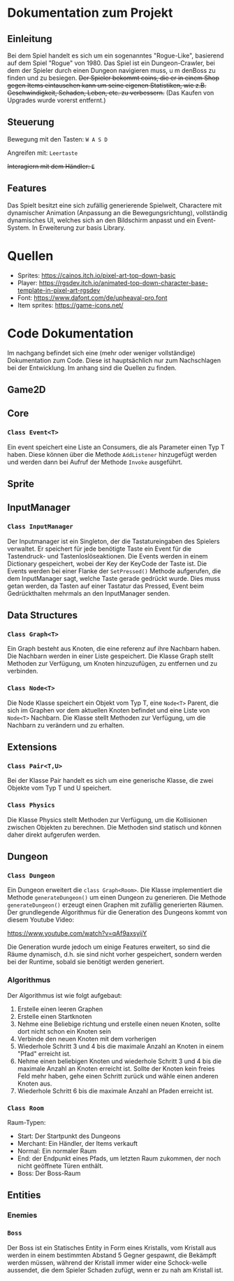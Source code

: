 # Dokumentation zum Projekt 

## Einleitung

Bei dem Spiel handelt es sich um ein sogenanntes "Rogue-Like", basierend auf dem Spiel "Rogue" von 1980.
Das Spiel ist ein Dungeon-Crawler, bei dem der Spieler durch einen Dungeon navigieren muss, 
u m denBoss zu finden und zu besiegen. ~~Der Spieler bekommt coins, die er in einem Shop gegen Items eintauschen kann
um seine eigenen Statistiken, wie z.B. Geschwindigkeit, Schaden, Leben, etc. zu verbessern.~~ (Das Kaufen von Upgrades
wurde vorerst entfernt.)
## Steuerung

Bewegung mit den Tasten: `W A S D`

Angreifen mit: `Leertaste`

~~Interagiern mit dem Händler: `E`~~

## Features
Das Spielt besitzt eine sich zufällig generierende Spielwelt, Charactere mit dynamischer Animation (Anpassung an die
Bewegungsrichtung), vollständig dynamisches UI, welches sich an den Bildschirm anpasst und ein Event-System. In
Erweiterung zur basis Library.

# Quellen
- Sprites: https://cainos.itch.io/pixel-art-top-down-basic
- Player: https://rgsdev.itch.io/animated-top-down-character-base-template-in-pixel-art-rgsdev
- Font: https://www.dafont.com/de/upheaval-pro.font
- Item sprites: https://game-icons.net/

# Code Dokumentation
Im nachgang befindet sich eine (mehr oder weniger vollständige) Dokumentation zum Code. Diese ist hauptsächlich
nur zum Nachschlagen bei der Entwicklung. Im anhang sind die Quellen zu finden.

## Game2D

## Core
### `Class Event<T>`
Ein event speichert eine Liste an Consumers, die als Parameter einen Typ T haben.
Diese können über die Methode `AddListener` hinzugefügt werden und werden 
dann bei Aufruf der Methode `Invoke` ausgeführt.

## Sprite

## InputManager
### `Class InputManager`
Der Inputmanager ist ein Singleton, der die Tastatureingaben des Spielers verwaltet. 
Er speichert für jede benötigte Taste ein Event für die Tastendruck- und Tastenloslöseaktionen.
Die Events werden in einem Dictionary gespeichert, wobei der Key der KeyCode der Taste ist.
Die Events werden bei einer Flanke der `SetPressed()` Methode aufgerufen, die dem InputManager sagt, 
welche Taste gerade gedrückt wurde. Dies muss getan werden, da Tasten auf einer Tastatur das Pressed,
Event beim Gedrückthalten mehrmals an den InputManager senden.

## Data Structures
### `Class Graph<T>`
Ein Graph besteht aus Knoten, die eine referenz auf
ihre Nachbarn haben. Die Nachbarn werden in einer Liste
gespeichert. Die Klasse Graph stellt Methoden zur Verfügung,
um Knoten hinzuzufügen, zu entfernen und zu verbinden.

### `Class Node<T>`
Die Node Klasse speichert ein Objekt vom Typ T, eine `Node<T>` Parent,
die sich im Graphen vor dem aktuellen Knoten befindet und eine Liste
von `Node<T>` Nachbarn. Die Klasse stellt Methoden zur Verfügung,
um die Nachbarn zu verändern und zu erhalten.

## Extensions
### `Class Pair<T,U>`
Bei der Klasse Pair handelt es sich um eine generische Klasse, die zwei Objekte vom Typ T und U speichert.

### `Class Physics`
Die Klasse Physics stellt Methoden zur Verfügung, um die Kollisionen zwischen Objekten zu berechnen.
Die Methoden sind statisch und können daher direkt aufgerufen werden.

## Dungeon
### `Class Dungeon`
Ein Dungeon erweitert die `class Graph<Room>`. Die Klasse implementiert
die Methode `generateDungeon()` um einen Dungeon zu generieren. Die
Methode `generateDungeon()` erzeugt einen Graphen mit zufällig generierten
Räumen. Der grundlegende Algorithmus für die Generation des Dungeons kommt von 
diesem Youtube Video: 

https://www.youtube.com/watch?v=qAf9axsyijY

Die Generation wurde jedoch um einige Features erweitert, so sind die Räume 
dynamisch, d.h. sie sind nicht vorher gespeichert, sondern werden bei der Runtime,
sobald sie benötigt werden generiert.
### Algorithmus
Der Algorithmus ist wie folgt aufgebaut:
1. Erstelle einen leeren Graphen
2. Erstelle einen Startknoten
3. Nehme eine Beliebige richtung und erstelle einen neuen Knoten, 
sollte dort nicht schon ein Knoten sein
4. Verbinde den neuen Knoten mit dem vorherigen
5. Wiederhole Schritt 3 und 4 bis die maximale Anzahl an Knoten in einem "Pfad" erreicht ist.
6. Nehme einen beliebigen Knoten und wiederhole Schritt 3 und 4 bis die maximale Anzahl an Knoten erreicht ist.
    Sollte der Knoten kein freies Feld mehr haben, gehe einen Schritt zurück und wähle einen anderen Knoten aus.
7. Wiederhole Schritt 6 bis die maximale Anzahl an Pfaden erreicht ist.

### `Class Room`
Raum-Typen:
- Start: Der Startpunkt des Dungeons
- Merchant: Ein Händler, der Items verkauft 
- Normal: Ein normaler Raum
- End: der Endpunkt eines Pfads, um letzten Raum zukommen, der noch nicht geöffnete Türen enthält.
- Boss: Der Boss-Raum

## Entities

### Enemies

### `Boss`
Der Boss ist ein Statisches Entity in Form eines Kristalls, vom Kristall aus werden in einem bestimmten
Abstand 5 Gegner gespawnt, die Bekämpft werden müssen, während der Kristall immer wider eine Schock-welle
aussendet, die dem Spieler Schaden zufügt, wenn er zu nah am Kristall ist.